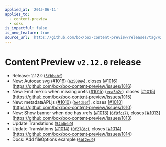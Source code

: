 ```yaml
---
applied_at: '2019-06-11'
applies_to:
  - content-preview
  - sdks
is_impactful: false
is_new_feature: true
source_url: 'https://github.com/box/box-content-preview/releases/tag/v2.12.0'
---
```


# Content Preview `v2.12.0` release


* Release: 2.12.0 ([`5fbbabf`](https://github.com/box/box-content-preview/commit[`5fbbabf`](https://github.com/box/box-content-preview/commit/5fbbabf)))
* New: Autocad svg ([#1016](https://github.com/box/box-content-preview/pull/1016)) ([`a2508e6`](https://github.com/box/box-content-preview/commit[`a2508e6`](https://github.com/box/box-content-preview/commit/a2508e6))), closes [[#1016](https://github.com/box/box-content-preview/pull/1016)](https://github.com/box/box-content-preview/issues/1016)
* New: Emit metric when missing xrefs ([#1015](https://github.com/box/box-content-preview/pull/1015)) ([`eca5b2c`](https://github.com/box/box-content-preview/commit[`eca5b2c`](https://github.com/box/box-content-preview/commit/eca5b2c))), closes [[#1015](https://github.com/box/box-content-preview/pull/1015)](https://github.com/box/box-content-preview/issues/1015)
* New: metadataAPI.js ([#1010](https://github.com/box/box-content-preview/pull/1010)) ([`5e4de5f`](https://github.com/box/box-content-preview/commit[`5e4de5f`](https://github.com/box/box-content-preview/commit/5e4de5f))), closes [[#1010](https://github.com/box/box-content-preview/pull/1010)](https://github.com/box/box-content-preview/issues/1010)
* New: Show banner when doc has xrefs ([#1013](https://github.com/box/box-content-preview/pull/1013)) ([`6f9fca7`](https://github.com/box/box-content-preview/commit[`6f9fca7`](https://github.com/box/box-content-preview/commit/6f9fca7))), closes [[#1013](https://github.com/box/box-content-preview/pull/1013)](https://github.com/box/box-content-preview/issues/1013)
* Update Translations ([`54b0eb9`](https://github.com/box/box-content-preview/commit[`54b0eb9`](https://github.com/box/box-content-preview/commit/54b0eb9)))
* Update Translations ([#1014](https://github.com/box/box-content-preview/pull/1014)) ([`0f278dc`](https://github.com/box/box-content-preview/commit[`0f278dc`](https://github.com/box/box-content-preview/commit/0f278dc))), closes [[#1014](https://github.com/box/box-content-preview/pull/1014)](https://github.com/box/box-content-preview/issues/1014)
* Docs: Add fileOptions example ([`6b72ec9`](https://github.com/box/box-content-preview/commit[`6b72ec9`](https://github.com/box/box-content-preview/commit/6b72ec9)))



